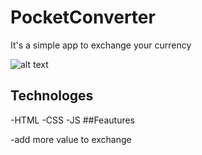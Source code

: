 # PocketConverter

It's a simple app to exchange your currency


![alt text](https://github.com/kamils11/PocketConverter/blob/master/105492706_2610331865846243_9063951469450460646_n.gif?raw=true)

## Technologes

-HTML
-CSS
-JS
##Feautures

-add more value to exchange
